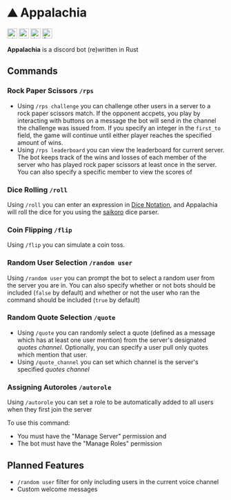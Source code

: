 # ⛰️ Appalachia
[<img alt="github" src="https://img.shields.io/badge/jolkert%2Fappalachia-babbf1?style=for-the-badge&logo=github&label=github&logoColor=D9E0EE&labelColor=292c3c" height=23>](https://github.com/jolkert/appalachia)
[<img alt="crates.io" src="https://img.shields.io/crates/v/appalachia?style=for-the-badge&logo=rust&logoColor=D9E0EE&labelColor=292c3c&color=ef9f76" height=23>](https://crates.io/crates/appalachia)
[<img alt="docs.rs" src="https://img.shields.io/badge/appalachia-e5c890?style=for-the-badge&logo=docs.rs&logoColor=D9E0EE&label=docs.rs&labelColor=292c3c" height=23>](https://docs.rs/appalachia/latest/appalachia)
[<img alt="Static Badge" src="https://img.shields.io/badge/jolkland-a4baeb?style=for-the-badge&logo=discord&logoColor=D9E0EE&label=discord&labelColor=292c3c" height=23>](https://discord.gg/G3pqGwydVd)

**Appalachia** is a discord bot (re)written in Rust

## Commands
### Rock Paper Scissors `/rps`
- Using `/rps challenge` you can challenge other users in a server to a rock paper 
scissors match. If the opponent accpets, you play by interacting with buttons
on a message the bot will send in the channel the challenge was issued from. 
If you specify an integer in the `first_to` field, the game will continue 
until either player reaches the specified amount of wins.
- Using `/rps leaderboard` you can view the leaderboard for current server. The bot
keeps track of the wins and losses of each member of the server who has played rock
paper scissors at least once in the server. You can also specify a specific member
to view the scores of

### Dice Rolling `/roll`
Using `/roll` you can enter an expression in
[Dice Notation](https://en.wikipedia.org/wiki/Dice_notation), and Appalachia 
will roll the dice for you using the
[saikoro](https://crates.io/crates/saikoro) dice parser.

### Coin Flipping `/flip`
Using `/flip` you can simulate a coin toss.

### Random User Selection `/random user`
Using `/random user` you can prompt the bot to select a random user from the 
server you are in. You can also specify whether or not bots should be included
(`false` by default) and whether or not the user who ran the command should be
included (`true` by default)

### Random Quote Selection `/quote`
- Using `/quote` you can randomly select a quote (defined as a message which has
at least one user mention) from the server's designated *quotes channel.*
Optionally, you can specify a user pull only quotes which mention that user.
- Using `/quote_channel` you can set which channel is the server's specified
*quotes channel*

### Assigning Autoroles `/autorole`
Using `/autorole` you can set a role to be automatically added to all users
when they first join the server  

To use this command:
- You must have the "Manage Server" permission and
- The bot must have the "Manage Roles" permission

## Planned Features
- `/random user` filter for only including users in the current voice channel
- Custom welcome messages